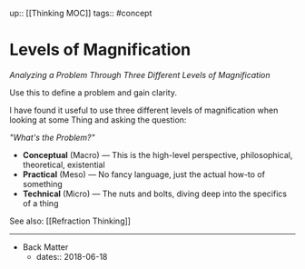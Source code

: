 up:: [[Thinking MOC]]
tags:: #concept 

# Levels of Magnification
*Analyzing a Problem Through Three Different Levels of Magnification*

Use this to define a problem and gain clarity.

I have found it useful to use three different levels of magnification when looking at some Thing and asking the question: 

*"What's the Problem?"*

- **Conceptual** (Macro) — This is the high-level perspective, philosophical, theoretical, existential
- **Practical** (Meso) — No fancy language, just the actual how-to of something
- **Technical** (Micro) — The nuts and bolts, diving deep into the specifics of a thing

See also: [[Refraction Thinking]]

---

- Back Matter
	- dates:: 2018-06-18